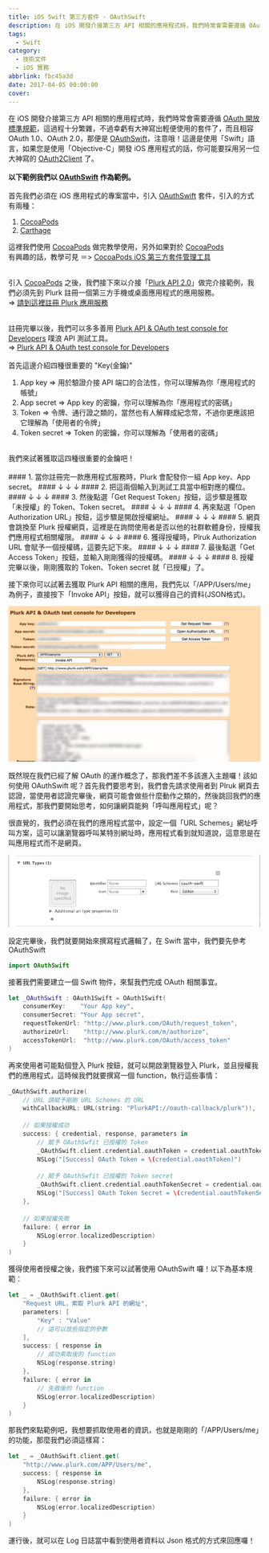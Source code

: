 ```yaml
---
title: iOS Swift 第三方套件 - OAuthSwift
description: 在 iOS 開發介接第三方 API 相關的應用程式時，我們時常會需要遵循 OAuth 開放標準規範 ...
tags:
  - Swift
category:
  - 技術文件
  - iOS 實務
abbrlink: fbc45a3d
date: 2017-04-05 00:00:00
cover:
---
```


在 iOS 開發介接第三方 API 相關的應用程式時，我們時常會需要遵循 [OAuth 開放標準規範](https://zh.wikipedia.org/wiki/OAuth)，這過程十分繁雜，不過幸虧有大神寫出輕便使用的套件了，而且相容 OAuth 1.0、OAuth 2.0，那便是 [OAuthSwift](https://github.com/OAuthSwift/OAuthSwift)，注意哦！這邊是使用「Swift」語言，如果您是使用「Objective-C」開發 iOS 應用程式的話，你可能要採用另一位大神寫的 [OAuth2Client](https://github.com/nxtbgthng/OAuth2Client) 了。
<br /><br />
**以下範例我們以 [OAuthSwift](https://github.com/OAuthSwift/OAuthSwift) 作為範例。**
<br /><br />
首先我們必須在 iOS 應用程式的專案當中，引入 [OAuthSwift](https://github.com/OAuthSwift/OAuthSwift) 套件，引入的方式有兩種：

1. [CocoaPods](https://cocoapods.org/)
2. [Carthage](https://github.com/Carthage/Carthage)

這裡我們使用 [CocoaPods](https://cocoapods.org/) 做完教學使用，另外如果對於 [CocoaPods](https://cocoapods.org/)<br />
有興趣的話，教學可見 ＝> [CocoaPods iOS 第三方套件管理工具](https://blog.init.engineer/posts/CocoaPodsBasic/)<br />
<br />

引入 [CocoaPods](https://cocoapods.org/) 之後，我們接下來以介接「[Plurk API 2.0](https://www.plurk.com/API)」做完介接範例，我們必須先到 Plurk 註冊一個第三方手機或桌面應用程式的應用服務。<br />
=> [請到這裡註冊 Plurk 應用服務](https://www.plurk.com/PlurkApp/register)<br />
<br />

註冊完畢以後，我們可以多多善用 [Plurk API & OAuth test console for Developers](https://www.plurk.com/OAuth/test#/APP/Users/me) 噗浪 API 測試工具。<br />
=> [Plurk API & OAuth test console for Developers](https://www.plurk.com/OAuth/test#/APP/Users/me)
<br />
<br />
首先這邊介紹四種很重要的 "Key(金鑰)"<br />

1. App key => 用於驗證介接 API 端口的合法性，你可以理解為你「應用程式的帳號」
2. App secret => App key 的密鑰，你可以理解為你「應用程式的密碼」
3. Token => 令牌、通行證之類的，當然也有人解釋成紀念幣，不過你更應該把它理解為「使用者的令牌」
4. Token secret => Token 的密鑰，你可以理解為「使用者的密碼」

<br />
我們來試著獲取這四種很重要的金鑰吧！<br />
<br />
#### 1. 當你註冊完一款應用程式服務時，Plurk 會配發你一組 App key、App secret。
####     ↓  ↓  ↓
#### 2. 把這兩個輸入到測試工具當中相對應的欄位。
####     ↓  ↓  ↓
#### 3. 然後點選「Get Request Token」按鈕，這步驟是獲取「未授權」的 Token、Token secret。
####     ↓  ↓  ↓
#### 4. 再來點選「Open Authorization URL」按鈕，這步驟是開啟授權網址。
####     ↓  ↓  ↓
#### 5. 網頁會跳換至 Plurk 授權網頁，這裡是在詢問使用者是否以他的社群軟體身份，授權我們應用程式相關權限。
####     ↓  ↓  ↓
#### 6. 獲得授權時，Plruk Authorization URL 會賦予一個授權碼，這要先記下來。
####     ↓  ↓  ↓
#### 7. 最後點選「Get Access Token」按鈕，並輸入剛剛獲得的授權碼。
####     ↓  ↓  ↓
#### 8. 授權完畢以後，剛剛獲取的 Token、Token secret 就「已授權」了。
<br />

接下來你可以試著去獲取 Plurk API 相關的應用，我們先以「/APP/Users/me」為例子，直接按下「Invoke API」按鈕，就可以獲得自己的資料(JSON格式)。

![範例圖](/img/posts/OAuthForSwiftBasic/1.png)

既然現在我們已經了解 OAuth 的運作概念了，那我們差不多該進入主題囉！該如何使用 OAuthSwift 呢？首先我們要思考到，我們會先請求使用者到 Plruk 網頁去認證，當使用者認證完畢後，網頁可能會做些什麼動作之類的，然後跳回我們的應用程式，那我們要開始思考，如何讓網頁能夠「呼叫應用程式」呢？
<br />

很直覺的，我們必須在我們的應用程式當中，設定一個「URL Schemes」網址呼叫方案，這可以讓瀏覽器呼叫某特別網址時，應用程式看到就知道說，這意思是在叫應用程式而不是網頁。

![呼叫應用程式](/img/posts/OAuthForSwiftBasic/2.png)

設定完畢後，我們就要開始來撰寫程式邏輯了，在 Swift 當中，我們要先參考 OAuthSwift

```swift
import OAuthSwift
````

接著我們需要建立一個 Swift 物件，來幫我們完成 OAuth 相關事宜。

```swift
let _OAuthSwift : OAuth1Swift = OAuth1Swift(
    consumerKey:    "Your App key",
    consumerSecret: "Your App secret",
    requestTokenUrl: "http://www.plurk.com/OAuth/request_token",
    authorizeUrl:    "http://www.plurk.com/m/authorize",
    accessTokenUrl:  "http://www.plurk.com/OAuth/access_token"
)
```

再來使用者可能點個登入 Plurk 按鈕，就可以開啟瀏覽器登入 Plurk，並且授權我們的應用程式，這時候我們就要撰寫一個 function，執行這些事情：

```swift
_OAuthSwift.authorize(
    // URL 請賦予剛剛 URL Schemes 的 URL
    withCallbackURL: URL(string: "PlurkAPI://oauth-callback/plurk")!,
    
    // 如果授權成功
    success: { credential, response, parameters in
        // 賦予 OAuthSwfit 已授權的 Token
        _OAuthSwift.client.credential.oauthToken = credential.oauthToken
        NSLog("[Success] OAuth Token = \(credential.oauthToken)")
        
        // 賦予 OAuthSwfit 已授權的 Token secret
        _OAuthSwift.client.credential.oauthTokenSecret = credential.oauthTokenSecret
        NSLog("[Success] OAuth Token Secret = \(credential.oauthTokenSecret)")
    },

    // 如果授權失敗
    failure: { error in
        NSLog(error.localizedDescription)
    }
)
```

獲得使用者授權之後，我們接下來可以試著使用 OAuthSwift 囉！以下為基本規範：

```swift
let _ = _OAuthSwift.client.get(
    "Request URL，索取 Plurk API 的網址",
    parameters: [
        "Key" : "Value"
        // 這可以放些指定的參數
    ],
    success: { response in
        // 成功索取後的 function
        NSLog(response.string)
    },
    failure: { error in
        // 失敗後的 function
        NSLog(error.localizedDescription)
    }
)
```

那我們來點範例吧，我想要抓取使用者的資訊，也就是剛剛的「/APP/Users/me」的功能，那麼我們必須這樣寫：

```swift
let _ = _OAuthSwift.client.get(
    "http://www.plurk.com/APP/Users/me",
    success: { response in
        NSLog(response.string)
    },
    failure: { error in
        NSLog(error.localizedDescription)
    }
)
```

運行後，就可以在 Log 日誌當中看到使用者資料以 Json 格式的方式來回應囉！

